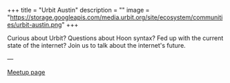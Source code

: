 +++
title = "Urbit Austin"
description = ""
image = "https://storage.googleapis.com/media.urbit.org/site/ecosystem/communities/urbit-austin.png"
+++

Curious about Urbit? Questions about Hoon syntax? Fed up with the current state of the internet? Join us to talk about the internet's future.

––

[Meetup page](https://www.meetup.com/Urbit-Austin/)
